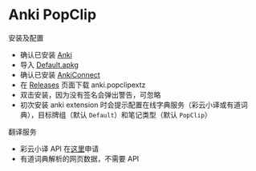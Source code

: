 # Anki PopClip

安装及配置

- 确认已安装 [Anki](https://apps.ankiweb.net/)
- 导入 [Default.apkg](https://github.com/cdpath/anki_tools/releases/download/v0.2.1/Default.apkg)
- 确认已安装 [AnkiConnect](https://ankiweb.net/shared/info/2055492159)
- 在 [Releases](https://github.com/cdpath/anki_tools/releases) 页面下载 anki.popclipextz
- 双击安装，因为没有签名会弹出警告，可忽略
- 初次安装 anki extension 时会提示配置在线字典服务（彩云小译或有道词典），目标牌组（默认 `Default`）和笔记类型（默认 `PopClip`）

翻译服务

- 彩云小译 API 在[这里](https://dashboard.caiyunapp.com/user/sign_in/)申请
- 有道词典解析的网页数据，不需要 API

